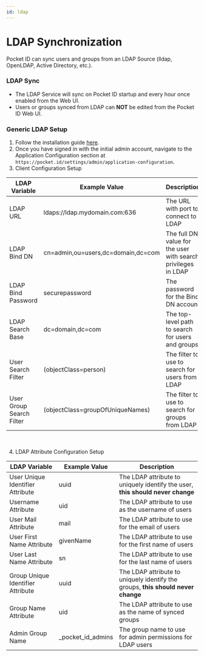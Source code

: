 ```yaml
---
id: ldap
---
```


# LDAP Synchronization

Pocket ID can sync users and groups from an LDAP Source (lldap, OpenLDAP, Active Directory, etc.).

### LDAP Sync

- The LDAP Service will sync on Pocket ID startup and every hour once enabled from the Web UI.
- Users or groups synced from LDAP can **NOT** be edited from the Pocket ID Web UI.

### Generic LDAP Setup

1. Follow the installation guide [here](/docs/setup/installation).
2. Once you have signed in with the initial admin account, navigate to the Application Configuration section at `https://pocket.id/settings/admin/application-configuration`.
3. Client Configuration Setup

| LDAP Variable              | Example Value                      | Description                                                   |
| -------------------------- | ---------------------------------- | ------------------------------------------------------------- |
| LDAP URL                   | ldaps://ldap.mydomain.com:636      | The URL with port to connect to LDAP                          |
| LDAP Bind DN               | cn=admin,ou=users,dc=domain,dc=com | The full DN value for the user with search privileges in LDAP |
| LDAP Bind Password         | securepassword                     | The password for the Bind DN account                          |
| LDAP Search Base           | dc=domain,dc=com                   | The top-level path to search for users and groups             |
| User Search Filter         | (objectClass=person)               | The filter to use to search for users from LDAP               |
| User Group Search Filter   | (objectClass=groupOfUniqueNames)   | The filter to use to search for groups from LDAP              |

<br />

4. LDAP Attribute Configuration Setup

| LDAP Variable                     | Example Value      | Description                                                                      |
| --------------------------------- | ------------------ | -------------------------------------------------------------------------------- |
| User Unique Identifier Attribute  | uuid               | The LDAP attribute to uniquely identify the user, **this should never change**   |
| Username Attribute                | uid                | The LDAP attribute to use as the username of users                               |
| User Mail Attribute               | mail               | The LDAP attribute to use for the email of users                                 |
| User First Name Attribute         | givenName          | The LDAP attribute to use for the first name of users                            |
| User Last Name Attribute          | sn                 | The LDAP attribute to use for the last name of users                             |
| Group Unique Identifier Attribute | uuid               | The LDAP attribute to uniquely identify the groups, **this should never change** |
| Group Name Attribute              | uid                | The LDAP attribute to use as the name of synced groups                           |
| Admin Group Name                  | \_pocket_id_admins | The group name to use for admin permissions for LDAP users                       |
